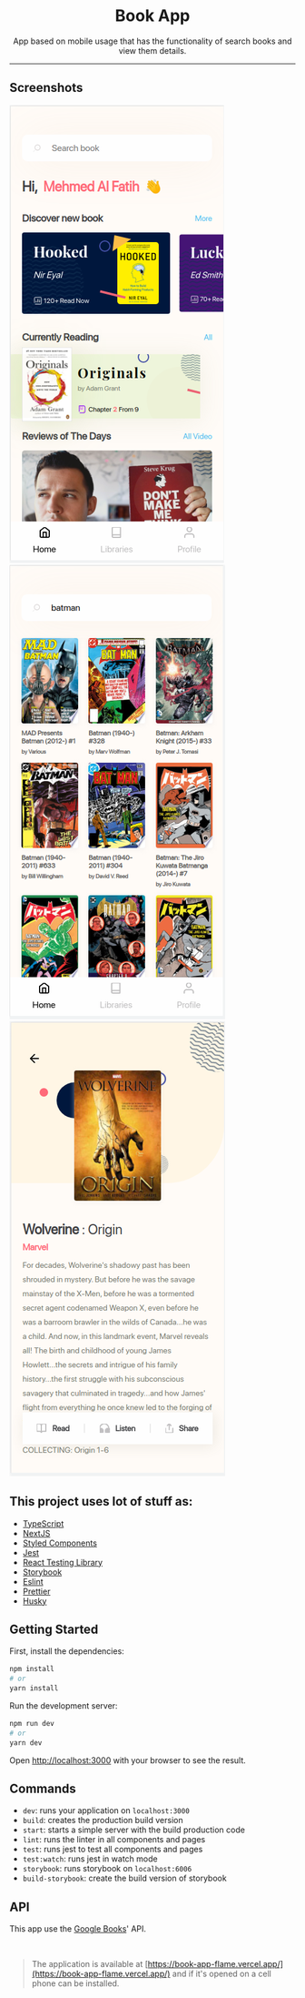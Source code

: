 <h1 align="center">
Book App
</h1>
<div align="center">
App based on mobile usage that has the functionality of search books and view them details.
</div>

---


## Screenshots

  <img alt="Home" title="Home" src="https://raw.githubusercontent.com/LucasSiqz/book-app/master/public/img/home.png"/>
  <img alt="Search" title="Search" src="https://raw.githubusercontent.com/LucasSiqz/book-app/master/public/img/search.png"/>
  <img alt="Details" title="Details" src="https://raw.githubusercontent.com/LucasSiqz/book-app/master/public/img/details.png"/>

## This project uses lot of stuff as:

- [TypeScript](https://www.typescriptlang.org/)
- [NextJS](https://nextjs.org/)
- [Styled Components](https://styled-components.com/)
- [Jest](https://jestjs.io/)
- [React Testing Library](https://testing-library.com/docs/react-testing-library/intro)
- [Storybook](https://storybook.js.org/)
- [Eslint](https://eslint.org/)
- [Prettier](https://prettier.io/)
- [Husky](https://github.com/typicode/husky)

## Getting Started
First, install the dependencies:

```bash
npm install
# or
yarn install
```

Run the development server:

```bash
npm run dev
# or
yarn dev
```

Open [http://localhost:3000](http://localhost:3000) with your browser to see the result.

## Commands

- `dev`: runs your application on `localhost:3000`
- `build`: creates the production build version
- `start`: starts a simple server with the build production code
- `lint`: runs the linter in all components and pages
- `test`: runs jest to test all components and pages
- `test:watch`: runs jest in watch mode
- `storybook`: runs storybook on `localhost:6006`
- `build-storybook`: create the build version of storybook

## API
This app use the [Google Books](https://developers.google.com/books/docs/v1/using)' API.

<br/>

> The application is available at [https://book-app-flame.vercel.app/](https://book-app-flame.vercel.app/) and if it's opened on a cell phone can be installed.
